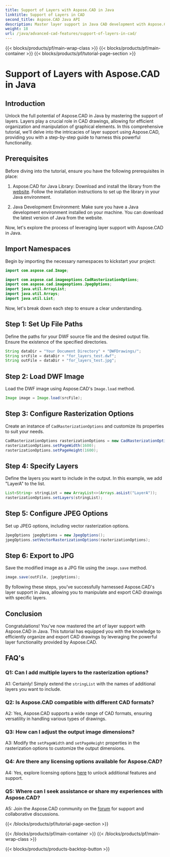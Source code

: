 ```yaml
---
title: Support of Layers with Aspose.CAD in Java
linktitle: Support of Layers in CAD
second_title: Aspose.CAD Java API
description: Master layer support in Java CAD development with Aspose.CAD. Organize and export drawings effortlessly.
weight: 18
url: /java/advanced-cad-features/support-of-layers-in-cad/
---
```


{{< blocks/products/pf/main-wrap-class >}}
{{< blocks/products/pf/main-container >}}
{{< blocks/products/pf/tutorial-page-section >}}

# Support of Layers with Aspose.CAD in Java

## Introduction

Unlock the full potential of Aspose.CAD in Java by mastering the support of layers. Layers play a crucial role in CAD drawings, allowing for efficient organization and manipulation of graphical elements. In this comprehensive tutorial, we'll delve into the intricacies of layer support using Aspose.CAD, providing you with a step-by-step guide to harness this powerful functionality.

## Prerequisites

Before diving into the tutorial, ensure you have the following prerequisites in place:

1. Aspose.CAD for Java Library: Download and install the library from the [website](https://releases.aspose.com/cad/java/). Follow the installation instructions to set up the library in your Java environment.

2. Java Development Environment: Make sure you have a Java development environment installed on your machine. You can download the latest version of Java from the website.

Now, let's explore the process of leveraging layer support with Aspose.CAD in Java.

## Import Namespaces

Begin by importing the necessary namespaces to kickstart your project:

```java
import com.aspose.cad.Image;

import com.aspose.cad.imageoptions.CadRasterizationOptions;
import com.aspose.cad.imageoptions.JpegOptions;
import java.util.ArrayList;
import java.util.Arrays;
import java.util.List;
```

Now, let's break down each step to ensure a clear understanding.

## Step 1: Set Up File Paths

Define the paths for your DWF source file and the desired output file. Ensure the existence of the specified directories.

```java
String dataDir = "Your Document Directory" + "DWFDrawings/";
String srcFile = dataDir + "for_layers_test.dwf";
String outFile = dataDir + "for_layers_test.jpg";
```

## Step 2: Load DWF Image

Load the DWF image using Aspose.CAD's `Image.load` method.

```java
Image image = Image.load(srcFile);
```

## Step 3: Configure Rasterization Options

Create an instance of `CadRasterizationOptions` and customize its properties to suit your needs.

```java
CadRasterizationOptions rasterizationOptions = new CadRasterizationOptions();
rasterizationOptions.setPageWidth(1600);
rasterizationOptions.setPageHeight(1600);
```

## Step 4: Specify Layers

Define the layers you want to include in the output. In this example, we add "LayerA" to the list.

```java
List<String> stringList = new ArrayList<>(Arrays.asList("LayerA"));
rasterizationOptions.setLayers(stringList);
```

## Step 5: Configure JPEG Options

Set up JPEG options, including vector rasterization options.

```java
JpegOptions jpegOptions = new JpegOptions();
jpegOptions.setVectorRasterizationOptions(rasterizationOptions);
```

## Step 6: Export to JPG

Save the modified image as a JPG file using the `image.save` method.

```java
image.save(outFile, jpegOptions);
```

By following these steps, you've successfully harnessed Aspose.CAD's layer support in Java, allowing you to manipulate and export CAD drawings with specific layers.

## Conclusion

Congratulations! You've now mastered the art of layer support with Aspose.CAD in Java. This tutorial has equipped you with the knowledge to efficiently organize and export CAD drawings by leveraging the powerful layer functionality provided by Aspose.CAD.

## FAQ's

### Q1: Can I add multiple layers to the rasterization options?

A1: Certainly! Simply extend the `stringList` with the names of additional layers you want to include.

### Q2: Is Aspose.CAD compatible with different CAD formats?

A2: Yes, Aspose.CAD supports a wide range of CAD formats, ensuring versatility in handling various types of drawings.

### Q3: How can I adjust the output image dimensions?

A3: Modify the `setPageWidth` and `setPageHeight` properties in the rasterization options to customize the output dimensions.

### Q4: Are there any licensing options available for Aspose.CAD?

A4: Yes, explore licensing options [here](https://purchase.aspose.com/buy) to unlock additional features and support.

### Q5: Where can I seek assistance or share my experiences with Aspose.CAD?

A5: Join the Aspose.CAD community on the [forum](https://forum.aspose.com/c/cad/19) for support and collaborative discussions.

{{< /blocks/products/pf/tutorial-page-section >}}

{{< /blocks/products/pf/main-container >}}
{{< /blocks/products/pf/main-wrap-class >}}

{{< blocks/products/products-backtop-button >}}
